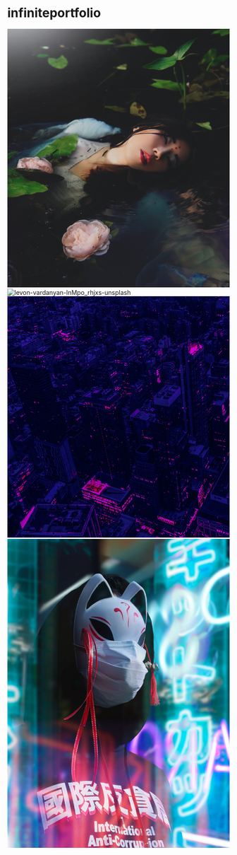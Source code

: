 # infiniteportfolio

![pexels-alice-alinari-286653](https://github.com/magicickey/infiniteportfolio/blob/main/pexels-alice-alinari-2866531.jpg?raw=true)
![levon-vardanyan-lnMpo_rhjxs-unsplash](https://github.com/magicickey/infiniteportfolio/blob/main/levon-vardanyan-lnMpo_rhjxs-unsplash.jpg?raw=true)
![leyre-71SHXwBLp5w-unsplash](https://github.com/magicickey/infiniteportfolio/blob/main/leyre-71SHXwBLp5w-unsplash.jpg?raw=true)
![anton-maksimov-juvnsky-rr-o3AahhNQ-unsplash](https://github.com/magicickey/infiniteportfolio/blob/main/anton-maksimov-juvnsky-rr-o3AahhNQ-unsplash.jpg?raw=true)
